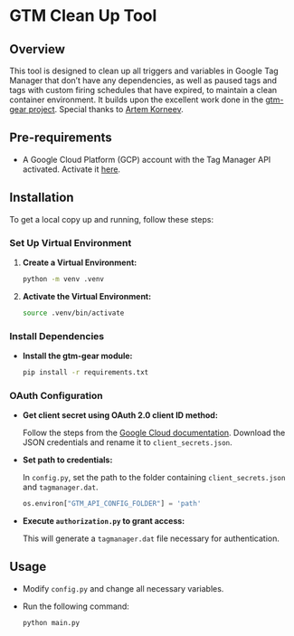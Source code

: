 # GTM Clean Up Tool

## Overview

This tool is designed to clean up all triggers and variables in Google Tag Manager that don’t have any dependencies, as well as paused tags and tags with custom firing schedules that have expired, to maintain a clean container environment. It builds upon the excellent work done in the [gtm-gear project](https://github.com/ArtemKorneevGA/gtm-gear). Special thanks to [Artem Korneev](https://www.linkedin.com/in/artem-korneev/).

## Pre-requirements

- A Google Cloud Platform (GCP) account with the Tag Manager API activated. Activate it [here](https://console.cloud.google.com/apis/library/tagmanager.googleapis.com).

## Installation

To get a local copy up and running, follow these steps:

### Set Up Virtual Environment

1. **Create a Virtual Environment:**

    ```bash
    python -m venv .venv
    ```

2. **Activate the Virtual Environment:**

    ```bash
    source .venv/bin/activate
    ```

### Install Dependencies

- **Install the gtm-gear module:**

    ```bash
    pip install -r requirements.txt
    ```

### OAuth Configuration

- **Get client secret using OAuth 2.0 client ID method:**

    Follow the steps from the [Google Cloud documentation](https://support.google.com/cloud/answer/6158849?hl=en). Download the JSON credentials and rename it to `client_secrets.json`.

- **Set path to credentials:**

    In `config.py`, set the path to the folder containing `client_secrets.json` and `tagmanager.dat`.

    ```python
    os.environ["GTM_API_CONFIG_FOLDER"] = 'path'
    ```

- **Execute `authorization.py` to grant access:**

    This will generate a `tagmanager.dat` file necessary for authentication.

## Usage

- Modify `config.py` and change all necessary variables.
- Run the following command:

    ```bash
    python main.py
    ```

